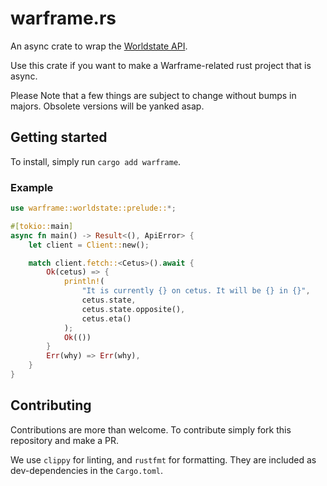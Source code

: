 # warframe.rs

An async crate to wrap the [Worldstate API](https://docs.warframestat.us).

Use this crate if you want to make a Warframe-related rust project that is async.

Please Note that a few things are subject to change without bumps in majors. Obsolete versions will be yanked asap.

## Getting started
To install, simply run `cargo add warframe`.

### Example
```rs
use warframe::worldstate::prelude::*;

#[tokio::main]
async fn main() -> Result<(), ApiError> {
    let client = Client::new();

    match client.fetch::<Cetus>().await {
        Ok(cetus) => {
            println!(
                "It is currently {} on cetus. It will be {} in {}",
                cetus.state,
                cetus.state.opposite(),
                cetus.eta()
            );
            Ok(())
        }
        Err(why) => Err(why),
    }
}
```

## Contributing
Contributions are more than welcome. To contribute simply fork this repository and make a PR.

We use `clippy` for linting, and `rustfmt` for formatting. They are included as dev-dependencies in the `Cargo.toml`.